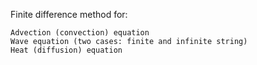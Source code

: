Finite difference method for:

```
Advection (convection) equation
Wave equation (two cases: finite and infinite string)
Heat (diffusion) equation
```
